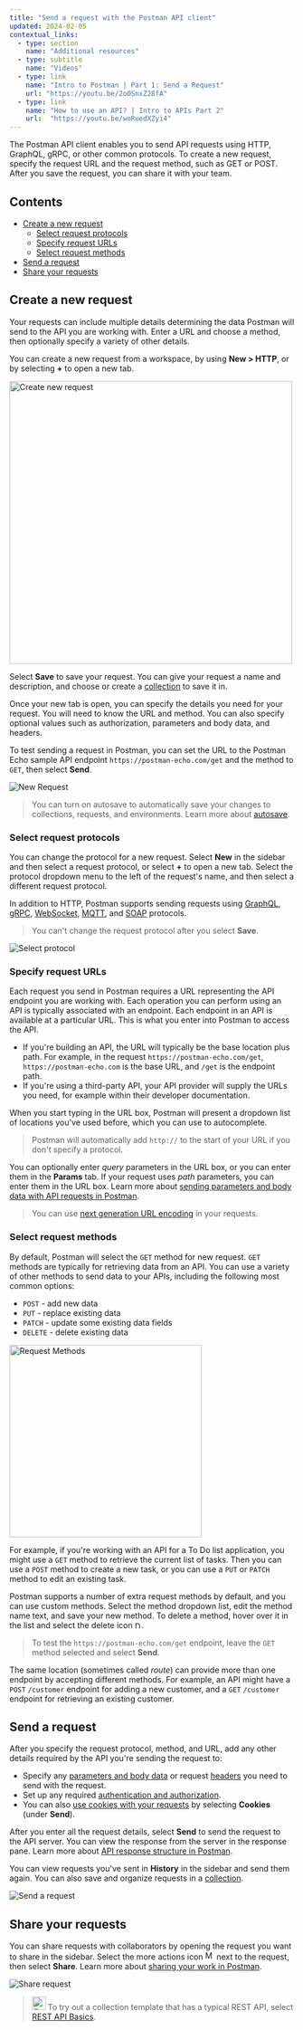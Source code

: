 ```yaml
---
title: "Send a request with the Postman API client"
updated: 2024-02-05
contextual_links:
  - type: section
    name: "Additional resources"
  - type: subtitle
    name: "Videos"
  - type: link
    name: "Intro to Postman | Part 1: Send a Request"
    url: "https://youtu.be/2oOSnxZ28fA"
  - type: link
    name: "How to use an API? | Intro to APIs Part 2"
    url:  "https://youtu.be/woRuedXZyi4"
---
```


The Postman API client enables you to send API requests using HTTP, GraphQL, gRPC, or other common protocols. To create a new request, specify the request URL and the request method, such as GET or POST. After you save the request, you can share it with your team.

## Contents

* [Create a new request](#create-a-new-request)
    * [Select request protocols](#select-request-protocols)
    * [Specify request URLs](#specify-request-urls)
    * [Select request methods](#select-request-methods)
* [Send a request](#send-a-request)
* [Share your requests](#share-your-requests)

## Create a new request

Your requests can include multiple details determining the data Postman will send to the API you are working with. Enter a URL and choose a method, then optionally specify a variety of other details.

You can create a new request from a workspace, by using **New > HTTP**, or by selecting **+** to open a new tab.

<img alt="Create new request" src="https://assets.postman.com/postman-docs/v10/create-new-http-v10-4.jpg" width="500px"/>

Select **Save** to save your request. You can give your request a name and description, and choose or create a [collection](/docs/sending-requests/create-requests/intro-to-collections/) to save it in.

Once your new tab is open, you can specify the details you need for your request. You will need to know the URL and method. You can also specify optional values such as authorization, parameters and body data, and headers.

To test sending a request in Postman, you can set the URL to the Postman Echo sample API endpoint `https://postman-echo.com/get` and the method to `GET`, then select __Send__.

<img alt="New Request" src="https://assets.postman.com/postman-docs/v10/empty-request-v10-21-11.jpg" />

> You can turn on autosave to automatically save your changes to collections, requests, and environments. Learn more about [autosave](/docs/getting-started/installation/settings/#application).

### Select request protocols

You can change the protocol for a new request. Select **New** in the sidebar and then select a request protocol, or select **+** to open a new tab. Select the protocol dropdown menu to the left of the request's name, and then select a different request protocol.

In addition to HTTP, Postman supports sending requests using [GraphQL](/docs/sending-requests/graphql/graphql-overview/), [gRPC](/docs/sending-requests/grpc/grpc-client-overview/), [WebSocket](/docs/sending-requests/websocket/websocket-overview/), [MQTT](/docs/sending-requests/mqtt-client/mqtt-client-overview/), and [SOAP](/docs/sending-requests/soap/making-soap-requests/) protocols.

> You can't change the request protocol after you select **Save**.

<img alt="Select protocol" src="https://assets.postman.com/postman-docs/v10/select-protocol-v10-22.gif" />

### Specify request URLs

Each request you send in Postman requires a URL representing the API endpoint you are working with. Each operation you can perform using an API is typically associated with an endpoint. Each endpoint in an API is available at a particular URL. This is what you enter into Postman to access the API.

* If you're building an API, the URL will typically be the base location plus path. For example, in the request `https://postman-echo.com/get`, `https://postman-echo.com` is the base URL, and `/get` is the endpoint path.
* If you're using a third-party API, your API provider will supply the URLs you need, for example within their developer documentation.

When you start typing in the URL box, Postman will present a dropdown list of locations you've used before, which you can use to autocomplete.

> Postman will automatically add `http://` to the start of your URL if you don't specify a protocol.

You can optionally enter _query_ parameters in the URL box, or you can enter them in the **Params** tab. If your request uses _path_ parameters, you can enter them in the URL box. Learn more about [sending parameters and body data with API requests in Postman](/docs/sending-requests/create-requests/parameters/).

> You can use [next generation URL encoding](/docs/sending-requests/create-requests/request-settings/#encoding-your-request-urls) in your requests.

### Select request methods

By default, Postman will select the `GET` method for new request. `GET` methods are typically for retrieving data from an API. You can use a variety of other methods to send data to your APIs, including the following most common options:

* `POST` - add new data
* `PUT` - replace existing data
* `PATCH` - update some existing data fields
* `DELETE` - delete existing data

<img alt="Request Methods" src="https://assets.postman.com/postman-docs/v10/request-methods-v10-2.jpg" width="340px"/>

For example, if you're working with an API for a To Do list application, you might use a `GET` method to retrieve the current list of tasks. Then you can use a `POST` method to create a new task, or you can use a `PUT` or `PATCH` method to edit an existing task.

Postman supports a number of extra request methods by default, and you can use custom methods. Select the method dropdown list, edit the method name text, and save your new method. To delete a method, hover over it in the list and select the delete icon <img alt="Delete icon" src="https://assets.postman.com/postman-docs/icon-delete-v9.jpg#icon" width="12px">.

> To test the `https://postman-echo.com/get` endpoint, leave the `GET` method selected and select __Send__.

The same location (sometimes called _route_) can provide more than one endpoint by accepting different methods. For example, an API might have a `POST` `/customer` endpoint for adding a new customer, and a `GET` `/customer` endpoint for retrieving an existing customer.

## Send a request

After you specify the request protocol, method, and URL, add any other details required by the API you're sending the request to:

* Specify any [parameters and body data](/docs/sending-requests/create-requests/parameters/) or request [headers](/docs/sending-requests/create-requests/headers/) you need to send with the request.
* Set up any required [authentication and authorization](/docs/sending-requests/authorization/authorization/).
* You can also [use cookies with your requests](/docs/sending-requests/response-data/cookies/) by selecting **Cookies** (under **Send**).

After you enter all the request details, select **Send** to send the request to the API server. You can view the response from the server in the response pane. Learn more about [API response structure in Postman](/docs/sending-requests/response-data/responses/).

You can view requests you've sent in **History** in the sidebar and send them again. You can also save and organize requests in a [collection](/docs/sending-requests/create-requests/intro-to-collections/).

<img alt="Send a request" src="https://assets.postman.com/postman-docs/v10/send-first-request-v10-21-11.jpg">

## Share your requests

You can share requests with collaborators by opening the request you want to share in the sidebar. Select the more actions icon <img alt="More actions icon" src="https://assets.postman.com/postman-docs/icon-more-actions-v9.jpg#icon" width="16px"> next to the request, then select **Share**. Learn more about [sharing your work in Postman](/docs/collaborating-in-postman/sharing/).

<img alt="Share request" src="https://assets.postman.com/postman-docs/v10/share-request-v10-21.jpg"/>

> <img alt="Collections icon" src="https://assets.postman.com/postman-docs/Collections.png#icon" width="24px"> To try out a collection template that has a typical REST API, select [REST API Basics](https://www.postman.com/templates/ddb19591-3097-41cf-82af-c84273e56719/REST-API-basics).
